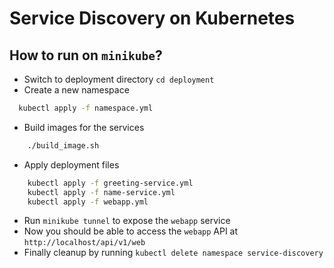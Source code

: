 # Service Discovery on Kubernetes

## How to run on `minikube`?
 - Switch to deployment directory `cd deployment`
 - Create a new namespace
```bash
  kubectl apply -f namespace.yml 
 ```
 - Build images for the services
```bash
    ./build_image.sh
```
 - Apply deployment files
```bash 
    kubectl apply -f greeting-service.yml 
    kubectl apply -f name-service.yml 
    kubectl apply -f webapp.yml
```
 - Run `minikube tunnel` to expose the `webapp` service
 - Now you should be able to access the `webapp` API at `http://localhost/api/v1/web`
 - Finally cleanup by running `kubectl delete namespace service-discovery`